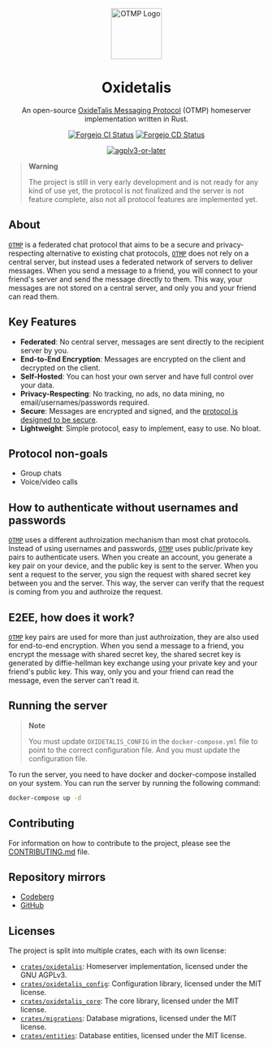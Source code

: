<div align="center">

<img src="https://otmp.4rs.nl/otmp_logo.png" alt="OTMP Logo" width="100"
height="100">

# Oxidetalis

An open-source [OxideTalis Messaging Protocol][`OTMP`] (OTMP) homeserver
implementation written in Rust.

[![Forgejo CI Status](https://git.4rs.nl/oxidetalis/oxidetalis/badges/workflows/ci.yml/badge.svg)](https://git.4rs.nl/oxidetalis/oxidetalis)
[![Forgejo CD Status](https://git.4rs.nl/oxidetalis/oxidetalis/badges/workflows/cd.yml/badge.svg)](https://git.4rs.nl/oxidetalis/oxidetalis)

[![agplv3-or-later](https://www.gnu.org/graphics/agplv3-88x31.png)](https://www.gnu.org/licenses/agpl-3.0.html)

</div>

> **Warning**
>
> The project is still in very early development and is not ready for
> any kind of use yet, the protocol is not finalized and the server is not
> feature complete, also not all protocol features are implemented yet.

## About
[`OTMP`] is a federated chat protocol that aims to be a secure and
privacy-respecting alternative to existing chat protocols, [`OTMP`] does not
rely on a central server, but instead uses a federated network of servers to
deliver messages. When you send a message to a friend, you will connect to your
friend's server and send the message directly to them. This way, your messages
are not stored on a central server, and only you and your friend can read them.

## Key Features
- **Federated**: No central server, messages are sent directly to the recipient server by you.
- **End-to-End Encryption**: Messages are encrypted on the client and decrypted
  on the client.
- **Self-Hosted**: You can host your own server and have full control over your
  data.
- **Privacy-Respecting**: No tracking, no ads, no data mining, no
  email/usernames/passwords required.
- **Secure**: Messages are encrypted and signed, and the [protocol is designed to
  be secure][`OTMP`].
- **Lightweight**: Simple protocol, easy to implement, easy to use. No bloat.

## Protocol non-goals
- Group chats
- Voice/video calls

## How to authenticate without usernames and passwords
[`OTMP`] uses a different authroization mechanism than most chat protocols.
Instead of using usernames and passwords, [`OTMP`] uses public/private key pairs
to authenticate users. When you create an account, you generate a key pair on
your device, and the public key is sent to the server. When you sent a request
to the server, you sign the request with shared secret key between you and the
server. This way, the server can verify that the request is coming from you and
authroize the request.

## E2EE, how does it work?
[`OTMP`] key pairs are used for more than just authroization, they are also used
for end-to-end encryption. When you send a message to a friend, you encrypt the
message with shared secret key, the shared secret key is generated by
diffie-hellman key exchange using your private key and your friend's public key.
This way, only you and your friend can read the message, even the server can't
read it.

## Running the server

> **Note**
>
> You must update `OXIDETALIS_CONFIG` in the `docker-compose.yml` file to point
> to the correct configuration file. And you must update the configuration file.

To run the server, you need to have docker and docker-compose installed on your
system. You can run the server by running the following command:
```sh
docker-compose up -d
```

## Contributing
For information on how to contribute to the project, please see the
[CONTRIBUTING.md](./CONTRIBUTING.md) file.

## Repository mirrors
- [Codeberg](https://codeberg.org/awiteb/oxidetalis)
- [GitHub](https://github.com/oxidetalis/oxidetalis)

## Licenses
The project is split into multiple crates, each with its own license:
* [`crates/oxidetalis`]: Homeserver implementation, licensed under the GNU
      AGPLv3.
* [`crates/oxidetalis_config`]: Configuration library, licensed under the MIT
      license.
* [`crates/oxidetalis_core`]: The core library, licensed under the MIT license.
* [`crates/migrations`]: Database migrations, licensed under the MIT license.
* [`crates/entities`]: Database entities, licensed under the MIT license.

[`OTMP`]: https://otmp.4rs.nl
[`crates/oxidetalis`]: ./crates/oxidetalis
[`crates/oxidetalis_config`]: ./crates/oxidetalis_config
[`crates/oxidetalis_core`]: ./crates/oxidetalis_core
[`crates/migrations`]: ./crates/migrations
[`crates/entities`]: ./crates/entities

